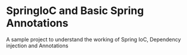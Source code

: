 # SpringIoC and Basic Spring Annotations
A sample project to understand the working of Spring IoC, Dependency injection and Annotations

